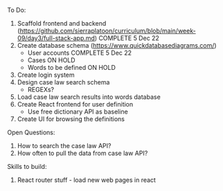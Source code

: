 To Do:
1. Scaffold frontend and backend (https://github.com/sierraplatoon/curriculum/blob/main/week-09/day3/full-stack-app.md) COMPLETE 5 Dec 22
2. Create database schema (https://www.quickdatabasediagrams.com/)
    - User accounts COMPLETE 5 Dec 22
    - Cases ON HOLD 
    - Words to be defined ON HOLD
3. Create login system
4. Design case law search schema
    - REGEXs?
5. Load case law search results into words database
6. Create React frontend for user definition 
    - Use free dictionary API as baseline
7. Create UI for browsing the definitions


Open Questions:
1. How to search the case law API?
2. How often to pull the data from case law API?

Skills to build:
1. React router stuff - load new web pages in react